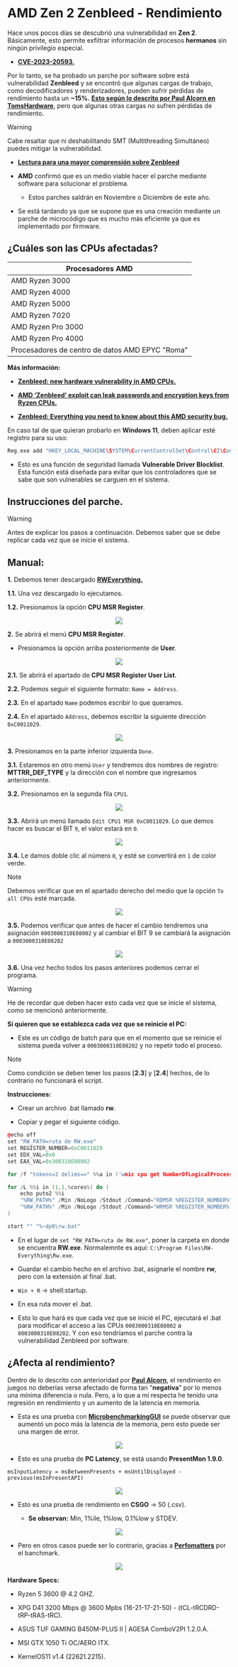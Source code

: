 # **AMD Zen 2 Zenbleed - Rendimiento**

Hace unos pocos días se descubrió una vulnerabilidad en **Zen 2**. Básicamente, esto permite exfiltrar información de procesos **hermanos** sin ningún privilegio especial.

- [**CVE-2023-20593.**](https://cve.mitre.org/cgi-bin/cvename.cgi?name=CVE-2023-20593)

Por lo tanto, se ha probado un parche por software sobre está vulnerabilidad **Zenbleed** y se encontró que algunas cargas de trabajo, como decodificadores y renderizadores, pueden sufrir pérdidas de rendimiento hasta un **~15%.** [**Esto según lo descrito por Paul Alcorn en TomsHardware**](https://www.tomshardware.com/news/amd-zenbleed-fix-tested), pero que algunas otras cargas no sufren pérdidas de rendimiento.

>[!WARNING]
> Cabe resaltar que ni deshabilitando SMT (Multithreading Simultáneo) puedes mitigar la vulnerabilidad.

- [**Lectura para una mayor comprensión sobre Zenbleed**](https://www.xda-developers.com/zenbleed/)

- **AMD** confirmó que es un medio viable hacer el parche mediante software para solucionar el problema. 

    - Estos parches saldrán en Noviembre o Diciembre de este año.

- Se está tardando ya que se supone que es una creación mediante un parche de microcódigo que es mucho más eficiente ya que es implementado por firmware.

## **¿Cuáles son las CPUs afectadas?**

| Procesadores AMD |
| --- |
| AMD Ryzen 3000 |
| AMD Ryzen 4000 |
| AMD Ryzen 5000 |
| AMD Ryzen 7020 |
| AMD Ryzen Pro 3000 |
| AMD Ryzen Pro 4000 |
| Procesadores de centro de datos AMD EPYC "Roma" |

**Más información:**

- [**Zenbleed: new hardware vulnerability in AMD CPUs.**](https://www.kaspersky.com/blog/zenbleed-vulnerability/48836/)

- [**AMD ‘Zenbleed’ exploit can leak passwords and encryption keys from Ryzen CPUs.**](https://www.theverge.com/2023/7/25/23806705/amd-ryzen-cpu-processor-zenbleed-vulnerability-exploit-bug)

- [**Zenbleed: Everything you need to know about this AMD security bug.**](https://www.xda-developers.com/zenbleed/)

En caso tal de que quieran probarlo en **Windows 11**, deben aplicar esté registro para su uso:

```cpp
Reg.exe add "HKEY_LOCAL_MACHINE\SYSTEM\CurrentControlSet\Control\CI\Config" /v "VulnerableDriverBlocklistEnable" /t REG_DWORD /d "0" /f
```

- Esto es una función de seguridad llamada **Vulnerable Driver Blocklist**. Esta función está diseñada para evitar que los controladores que se sabe que son vulnerables se carguen en el sistema.

## Instrucciones del parche.

> [!WARNING]
> Antes de explicar los pasos a continuación. Debemos saber que se debe replicar cada vez que se inicie el sistema.
## Manual:

**1.** Debemos tener descargado [**RWEverything.**](http://rweverything.com/download/)

**1.1.** Una vez descargado lo ejecutamos.

**1.2.** Presionamos la opción **CPU MSR Register**.

<p align="center">
  <img src="https://i.imgur.com/SDgeKgC.png" />
</p>

**2.** Se abrirá el menú **CPU MSR Register**.

- Presionamos la opción arriba posteriormente de **User**.
<p align="center">
  <img src="https://i.imgur.com/QqnNC02.png" />
</p>

**2.1.** Se abrirá el apartado de **CPU MSR Register User List**.

**2.2.** Podemos seguir el siguiente formato: ``Name = Address``.

**2.3.** En el apartado ``Name`` podemos escribir lo que queramos.

**2.4.** En el apartado ``Address``, debemos escribir la siguiente dirección ``0xC0011029``.

<p align="center">
  <img src="https://i.imgur.com/zsetkIm.png" />
</p>

**3.** Presionamos en la parte inferior izquierda ``Done``.

**3.1.** Estaremos en otro menú ``User`` y tendremos dos nombres de registro: **MTTRR_DEF_TYPE** y la dirección con el nombre que ingresamos anteriormente.

**3.2.** Presionamos en la segunda fila ``CPU1``.

<p align="center">
  <img src="https://i.imgur.com/uRwp6sQ.png" />
</p>

**3.3.** Abrirá un menú llamado ``Edit CPU1 MSR 0xC0011029``. Lo que demos hacer es buscar el BIT ``9``, el valor estará en ``0``.

<p align="center">
  <img src="https://i.imgur.com/efjFpGR.png" />
</p>

**3.4.** Le damos doble clic al número ``0``, y esté se convertirá en ``1`` de color verde.

> [!NOTE]
> Debemos verificar que en el apartado derecho del medio que la opción ``To all CPUs`` esté marcada.

<p align="center">
  <img src="https://i.imgur.com/6JCuyl8.png" />
</p>

**3.5.** Podemos verificar que antes de hacer el cambio tendremos una asignación ``0003000310E08002`` y al cambiar el BIT 9 se cambiará la asignación a ``0003000310E08202``

<p align="center">
  <img src="https://i.imgur.com/p0x7ist.png" />
</p>

**3.6.** Una vez hecho todos los pasos anteriores podemos cerrar el programa.

> [!WARNING]
> He de recordar que deben hacer esto cada vez que se inicie el sistema, como se mencionó anteriormente.

**Si quieren que se establezca cada vez que se reinicie el PC:**

- Este es un código de batch para que en el momento que se reinicie el sistema pueda volver a ``0003000310E08202`` y no repetir todo el proceso. 

>[!NOTE]
> Como condición se deben tener los pasos [**2.3**] y [**2.4**] hechos, de lo contrario no funcionará el script.

**Instrucciones:**

- Crear un archivo .bat llamado **rw**.

- Copiar y pegar el siguiente código.

```cpp
@echo off
set "RW_PATH=ruta de RW.exe"
set REGISTER_NUMBER=0xC0011029
set EDX_VAL=0x0
set EAX_VAL=0x300310E08002

for /f "tokens=2 delims==" %%a in ('wmic cpu get NumberOfLogicalProcessors /value') do set cores=%%a

for /L %%i in (1,1,%cores%) do (
    echo puto2 %%i
    "%RW_PATH%" /Min /NoLogo /Stdout /Command="RDMSR %REGISTER_NUMBER%"
    "%RW_PATH%" /Min /NoLogo /Stdout /Command="WRMSR %REGISTER_NUMBER% %EDX_VAL% %EAX_VAL%"
)

start "" "%~dp0\rw.bat"
```
- En el lugar de ``set "RW_PATH=ruta de RW.exe"``, poner la carpeta en donde se encuentra **RW.exe**. Normalemnte es aquí: ``C:\Program Files\RW-Everything\Rw.exe``.

- Guardar el cambio hecho en el archivo .bat, asignarle el nombre **rw**, pero con la extensión al final .bat.

- ``Win + R`` -> shell:startup.

- En esa ruta mover el .bat.

- Esto lo que hará es que cada vez que se inicié el PC, ejecutará el .bat para modificar el acceso a las CPUs ``0003000310E08002`` a ``0003000310E08202``. Y con eso tendríamos el parche contra la vulnerabilidad Zenbleed por software.

## **¿Afecta al rendimiento?**

Dentro de lo descrito con anterioridad por [**Paul Alcorn**](https://www.tomshardware.com/news/amd-zenbleed-fix-tested), el rendimiento en juegos no deberías verse afectado de forma tan "**negativa**" por lo menos una mínima diferencia o nula. Pero, a lo que a mí respecta he tenido una regresión en rendimiento y un aumento de la latencia en memoria.

- Esta es una prueba con [**MicrobenchmarkingGUI**](https://github.com/clamchowder/MicrobenchmarksGui) se puede observar que aumentó un poco más la latencia de la memoria, pero esto puede ser una margen de error.

<p align="center">
  <img src="https://i.imgur.com/5wZcdci.png" />
</p>

- Esto es una prueba de **PC Latency**, se está usando **PresentMon 1.9.0**.

```msInputLatency = msBetweenPresents + msUntilDisplayed - previous(msInPresentAPI)```

<p align="center">
  <img src="https://i.imgur.com/WJL7dei.png" />
</p>

- Esto es una prueba de rendimiento en **CSGO** -> 50 (.csv).

  - **Se observan:** Min, 1%ile, 1%low, 0.1%low y STDEV.

<p align="center">
  <img src="https://i.imgur.com/uWgPSMu.png" />
</p>

- Pero en otros casos puede ser lo contrario, gracias a [**Perfomatters**](https://twitter.com/perfomatters) por el banchmark.

<p align="center">
  <img src="https://i.imgur.com/qdTo9OW.png" />
</p>

**Hardware Specs:**

- Ryzen 5 3600 @ 4.2 GHZ.

- XPG D41 3200 Mbps @ 3600 Mpbs (16-21-17-21-50) - (tCL-tRCDRD-tRP-tRAS-tRC).

- ASUS TUF GAMING B450M-PLUS II | AGESA ComboV2PI 1.2.0.A.

- MSI GTX 1050 Ti OC/AERO ITX.

- KernelOS11 v1.4 (22621.2215).
